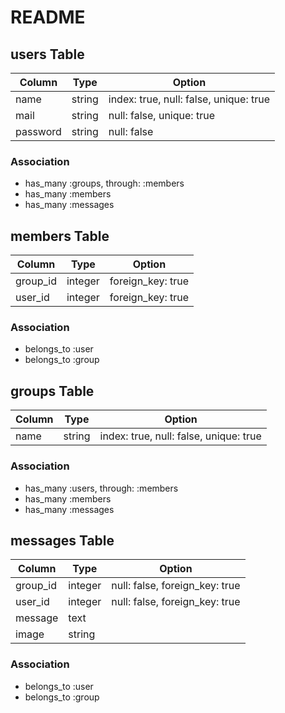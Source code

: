 # README

## users Table

|Column|Type|Option|
|------|----|------|
|name|string|index: true, null: false, unique: true|
|mail|string|null: false, unique: true|
|password|string|null: false|

### Association

- has_many :groups, through: :members
- has_many :members
- has_many :messages

## members Table

|Column|Type|Option|
|------|----|------|
|group_id|integer|foreign_key: true|
|user_id|integer|foreign_key: true|

### Association

- belongs_to :user
- belongs_to :group

## groups Table

|Column|Type|Option|
|------|----|------|
|name|string|index: true, null: false, unique: true|

### Association

- has_many :users, through: :members
- has_many :members
- has_many :messages

## messages Table

|Column|Type|Option|
|------|----|------|
|group_id|integer|null: false, foreign_key: true|
|user_id|integer|null: false, foreign_key: true|
|message|text|
|image|string|

### Association

- belongs_to :user
- belongs_to :group
